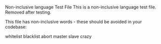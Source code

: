 Non-inclusive language Test File This is a non-inclusive language test file. Removed after testing.

This file has non-inclusive words - these should be avoided in your codebase:

whitelist blacklist abort master slave crazy
